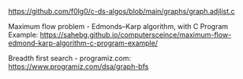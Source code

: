 https://github.com/f0lg0/c-ds-algos/blob/main/graphs/graph.adjlist.c

Maximum flow problem - Edmonds–Karp algorithm, with C Program Example:
https://sahebg.github.io/computersceince/maximum-flow-edmond-karp-algorithm-c-program-example/

Breadth first search - programiz.com:
https://www.programiz.com/dsa/graph-bfs